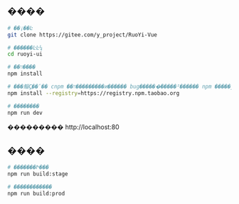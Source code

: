 ## ����

```bash
# ��¡��Ŀ
git clone https://gitee.com/y_project/RuoYi-Vue

# ������ĿĿ¼
cd ruoyi-ui

# ��װ����
npm install

# ���鲻Ҫֱ��ʹ�� cnpm ��װ���������и��ֹ���� bug������ͨ�����²������ npm �����ٶ���������
npm install --registry=https://registry.npm.taobao.org

# ��������
npm run dev
```

��������� http://localhost:80

## ����

```bash
# �������Ի���
npm run build:stage

# ������������
npm run build:prod
```
<!-- 
科大保留的功能
【存储结构管理】里面的【存储结构概览】、【存储字段检索】、【表结构管理】、【表结构导出】
structureManagement:[overviewStorage,filedSearch,tableStructureManage,exportTable]
【系统管理】里面的【数据库字典管理】（除了服务代码管理）、【字典管理】、【SQL模板管理】
dbDictMangement:[dataUsageMangement,dbManagement,manageField]
【用户管理】内的全部
system
【系统帮助】里的【数据库文档】
systemHelp:[dataBaseDevFile]
 -->